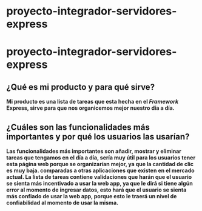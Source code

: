 # proyecto-integrador-servidores-express
# proyecto-integrador-servidores-express
## ¿Qué es mi producto y para qué sirve?
**Mi producto es una lista de tareas que esta hecha en el _Framework_ Express, sirve para que nos organicemos mejor nuestro día a día.**
## ¿Cuáles son las funcionalidades más importantes y por qué los usuarios las usarían?
**Las funcionalidades más importantes son añadir, mostrar y eliminar tareas que tengamos en el día a día, sería muy útil para los usuarios tener esta página web porque se organizarían mejor, ya que la cantidad de clic es muy baja.
comparadas a otras aplicaciones que existen en el mercado actual. La lista de tareas contiene validaciones que harán que el usuario se sienta más incentivado a usar la web app, ya que le dirá si tiene algún 
error al momento de ingresar datos, esto hará que el usuario se sienta más confiado de usar la web app, porque esto le traerá un nivel de confiabilidad al momento de usar la misma.**
